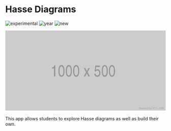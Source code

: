 # Hasse Diagrams

![experimental](https://img.shields.io/badge/lifecycle-experimental-orange)
![year](https://img.shields.io/badge/year-2021-lightgrey)
![new](https://img.shields.io/badge/lifecycle-newapp-brightgreen)

![App Screenshot](/docs/screenshot.png)

This app allows students to explore Hasse diagrams as well as build their own.